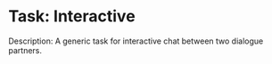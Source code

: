 Task: Interactive
=================
Description: A generic task for interactive chat between two dialogue partners.

